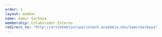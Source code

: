 ```yaml
---
order: 1
layout: member
name: Samir Garbaya
membership: Colaborador Externo
redirect_to: "http://artsetmetiersparistech.academia.edu/SamirGarbaya"
---
```

